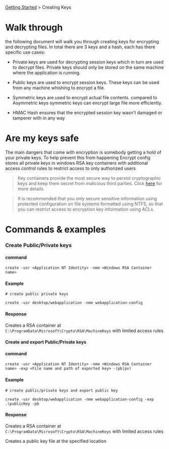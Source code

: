 [Getting Started](../README.MD) > Creating Keys

# Walk through
the following document will walk you through creating keys for encrypting and decrypting files. In total there are 3 keys and a hash, each has there specific use cases:

- Private keys are used for decrypting session keys which in turn are used to decrypt files. Private keys should only be stored on the same machine where the application is running. 

- Public keys are used to encrypt session keys. These keys can be used from any machine whishing to encrypt a file.

- Symmetric keys are used to encrypt actual file contents. compared to Asymmetric keys symmetric keys can encrypt large file more efficiently.

- HMAC Hash ensures that the encrypted session key wasn't damaged or tamperer with in any way

# Are my keys safe
The main dangers that come with encryption is somebody getting a hold of your private keys. To help prevent this from happening Encrypt config stores all private keys in windows RSA key containers with additional access control rules to restrict access to only authorized users

>Key containers provide the most secure way to persist cryptographic keys and keep them secret from malicious third parties. Click [here](https://msdn.microsoft.com/library/9a179f38-8fb7-4442-964c-fb7b9f39f5b9) for more details.

>It is recommended that you only secure sensitive information using protected configuration on file systems formatted using NTFS, so that you can restrict access to encryption key information using ACLs.

# Commands & examples

### Create Public/Private keys 

#### command

`create -usr <Application NT Identity> -nme <Windows RSA Container name>`

#### Example

```
# create public private keys

create -usr desktop/webapplication -nme webapplication-config
```

#### Response

Creates a RSA container at `C:\ProgramData\Microsoft\Crypto\RSA\MachineKeys` with limited access rules

#### Create and export Public/Private keys

#### command

`create -usr <Application NT Identity> -nme <Windows RSA Container name> -exp <File name and path of exported key> -(pb|pv)`

#### Example

```
# create public/private keys and export public key

create -usr desktop/webapplication -nme webapplication-config -exp .\publicKey -pb
```

#### Response

Creates a RSA container at `C:\ProgramData\Microsoft\Crypto\RSA\MachineKeys` with limited access rules

Creates a public key file at the specified location

